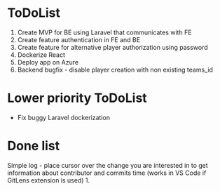 # ToDoList
1. Create MVP for BE using Laravel that communicates with FE
2. Create feature authentication in FE and BE
3. Create feature for alternative player authorization using password
4. Dockerize React
5. Deploy app on Azure
6. Backend bugfix - disable player creation with non existing teams_id



# Lower priority ToDoList
- Fix buggy Laravel dockerization

# Done list
Simple log - place cursor over the change you are interested in to get information about contributor and commits time (works in VS Code if GitLens extension is used)
1.
